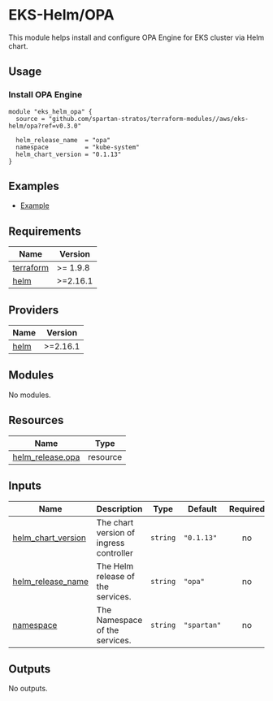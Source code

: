 # EKS-Helm/OPA

This module helps install and configure OPA Engine for EKS cluster via Helm chart.

## Usage

### Install OPA Engine

```hcl
module "eks_helm_opa" {
  source = "github.com/spartan-stratos/terraform-modules//aws/eks-helm/opa?ref=v0.3.0"

  helm_release_name  = "opa"
  namespace          = "kube-system"
  helm_chart_version = "0.1.13"
}
```

## Examples

- [Example](./examples/)

<!-- BEGIN_TF_DOCS -->

## Requirements

| Name                                                                      | Version  |
|---------------------------------------------------------------------------|----------|
| <a name="requirement_terraform"></a> [terraform](#requirement\_terraform) | >= 1.9.8 |
| <a name="requirement_helm"></a> [helm](#requirement\_helm)                | >=2.16.1 |

## Providers

| Name                                                 | Version  |
|------------------------------------------------------|----------|
| <a name="provider_helm"></a> [helm](#provider\_helm) | >=2.16.1 |

## Modules

No modules.

## Resources

| Name                                                                                                                | Type     |
|---------------------------------------------------------------------------------------------------------------------|----------|
| [helm_release.opa](https://registry.terraform.io/providers/hashicorp/helm/latest/docs/resources/release) | resource |

## Inputs

| Name                                                                                         | Description                              | Type                | Default            | Required |
|----------------------------------------------------------------------------------------------|------------------------------------------|---------------------|--------------------|:--------:|
| <a name="input_helm_chart_version"></a> [helm\_chart\_version](#input\_helm\_chart\_version) | The chart version of ingress controller  | `string`            | `"0.1.13"`         |    no    |
| <a name="input_helm_release_name"></a> [helm\_release\_name](#input\_helm\_release\_name)    | The Helm release of the services.        | `string`            | `"opa"` |    no    |
| <a name="input_namespace"></a> [namespace](#input\_namespace)                                | The Namespace of the services.           | `string`            | `"spartan"`    |    no    |

## Outputs

No outputs.
